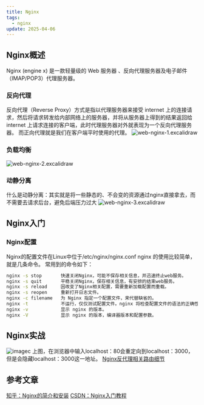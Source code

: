 ```yaml
---
title: Nginx
tags:
  - nginx
update: 2025-04-06
---
```

## Nginx概述
Nginx (engine x)  是一款轻量级的 Web 服务器 、反向代理服务器及电子邮件（IMAP/POP3）代理服务器。
### 反向代理
反向代理（Reverse Proxy）方式是指以代理服务器来接受 internet 上的连接请求，然后将请求转发给内部网络上的服务器，并将从服务器上得到的结果返回给 internet 上请求连接的客户端，此时代理服务器对外就表现为一个反向代理服务器。
而正向代理就是我们在客户端平时使用的代理。
![web-nginx-1.excalidraw](https://picture.zhaozhan.site/web-nginx-1.excalidraw.png)
### 负载均衡
![web-nginx-2.excalidraw](https://picture.zhaozhan.site/web-nginx-2.excalidraw.png)
### 动静分离
什么是动静分离：其实就是将一些静态的、不会变的资源通过nginx直接拿去，而不需要去请求后台，避免后端压力过大
![web-nginx-3.excalidraw](https://picture.zhaozhan.site/web-nginx-3.excalidraw.png)
## Nginx入门
### Nginx配置
Nginx的配置文件在Linux中位于/etc/nginx/nginx.conf
nginx 的使用比较简单，就是几条命令。
常用到的命令如下：
```bash
nginx -s stop       快速关闭Nginx，可能不保存相关信息，并迅速终止web服务。
nginx -s quit       平稳关闭Nginx，保存相关信息，有安排的结束web服务。
nginx -s reload     因改变了Nginx相关配置，需要重新加载配置而重载。
nginx -s reopen     重新打开日志文件。
nginx -c filename   为 Nginx 指定一个配置文件，来代替缺省的。
nginx -t            不运行，仅仅测试配置文件。nginx 将检查配置文件的语法的正确性，并尝试打开配置文件中所引用到的文件。
nginx -v            显示 nginx 的版本。
nginx -V            显示 nginx 的版本，编译器版本和配置参数。
```
## Nginx实战
![image](https://picture.zhaozhan.site/web-nginx-eg.png)c
上图，在浏览器中输入localhost：80会重定向到localhost：3000，但是会隐藏localhost：3000这一地址。
[Nginx反代理相关路由细节](https://ld246.com/article/1677207724771)
## 参考文章
[知乎：Nginx的简介和安装](https://zhuanlan.zhihu.com/p/382228615)
[CSDN：Nginx入门教程](https://blog.csdn.net/weixin_54065960/article/details/131455673)